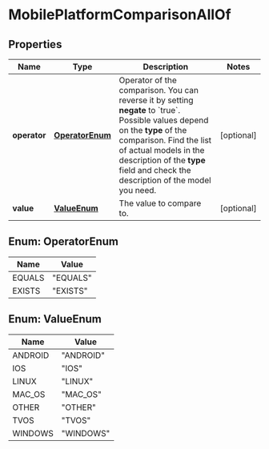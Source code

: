

# MobilePlatformComparisonAllOf


## Properties

| Name | Type | Description | Notes |
|------------ | ------------- | ------------- | -------------|
|**operator** | [**OperatorEnum**](#OperatorEnum) | Operator of the comparison. You can reverse it by setting **negate** to &#x60;true&#x60;.   Possible values depend on the **type** of the comparison. Find the list of actual models in the description of the **type** field and check the description of the model you need. |  [optional] |
|**value** | [**ValueEnum**](#ValueEnum) | The value to compare to. |  [optional] |



## Enum: OperatorEnum

| Name | Value |
|---- | -----|
| EQUALS | &quot;EQUALS&quot; |
| EXISTS | &quot;EXISTS&quot; |



## Enum: ValueEnum

| Name | Value |
|---- | -----|
| ANDROID | &quot;ANDROID&quot; |
| IOS | &quot;IOS&quot; |
| LINUX | &quot;LINUX&quot; |
| MAC_OS | &quot;MAC_OS&quot; |
| OTHER | &quot;OTHER&quot; |
| TVOS | &quot;TVOS&quot; |
| WINDOWS | &quot;WINDOWS&quot; |



